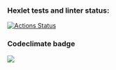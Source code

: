 ### Hexlet tests and linter status:
[![Actions Status](https://github.com/AlexeiAK/java-project-lvl1/workflows/hexlet-check/badge.svg)](https://github.com/AlexeiAK/java-project-lvl1/actions)

### Codeclimate badge
<a href="https://codeclimate.com/github/codeclimate/codeclimate/maintainability"><img src="https://api.codeclimate.com/v1/badges/a99a88d28ad37a79dbf6/maintainability" /></a>
